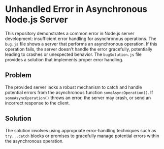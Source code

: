 # Unhandled Error in Asynchronous Node.js Server

This repository demonstrates a common error in Node.js server development: insufficient error handling for asynchronous operations.  The `bug.js` file shows a server that performs an asynchronous operation.  If this operation fails, the server doesn't handle the error gracefully, potentially leading to crashes or unexpected behavior. The `bugSolution.js` file provides a solution that implements proper error handling.

## Problem

The provided server lacks a robust mechanism to catch and handle potential errors from the asynchronous function `someAsyncOperation()`. If `someAsyncOperation()` throws an error, the server may crash, or send an incorrect response to the client.

## Solution

The solution involves using appropriate error-handling techniques such as `try...catch` blocks or promises to gracefully manage potential errors within the asynchronous operation.